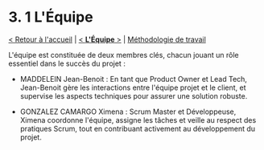 # 3. 1 L'Équipe

[< Retour à l'accueil](gestion-de-projet.md) | [< **L'Équipe** >](equipe.md) | [Méthodologie de travail](methodologie.md)

L'équipe est constituée de deux membres clés, chacun jouant un rôle essentiel dans le succès du projet :

- MADDELEIN Jean-Benoit : En tant que Product Owner et Lead Tech, Jean-Benoit gère les interactions entre l'équipe projet et le client, et supervise les aspects techniques pour assurer une solution robuste.

- GONZALEZ CAMARGO Ximena : Scrum Master et Développeuse, Ximena coordonne l'équipe, assigne les tâches et veille au respect des pratiques Scrum, tout en contribuant activement au développement du projet.